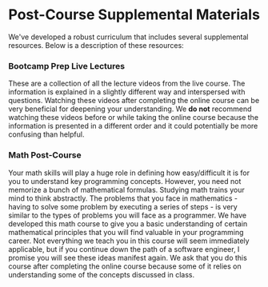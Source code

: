 # Post-Course Supplemental Materials

We've developed a robust curriculum that includes several supplemental resources. Below is a description of these resources:

### Bootcamp Prep Live Lectures

These are a collection of all the lecture videos from the live course. The information is explained in a slightly different way and interspersed with questions. Watching these videos after completing the online course can be very beneficial for deepening your understanding. We **do not** recommend watching these videos before or while taking the online course because the information is presented in a different order and it could potentially be more confusing than helpful.

### Math Post-Course

Your math skills will play a huge role in defining how easy/difficult it is for you to understand key programming concepts. However, you need not memorize a bunch of mathematical formulas. Studying math trains your mind to think abstractly. The problems that you face in mathematics - having to solve some problem by executing a series of steps - is very similar to the types of problems you will face as a programmer. We have developed this math course to give you a basic understanding of certain mathematical principles that you will find valuable in your programming career. Not everything we teach you in this course will seem immediately applicable, but if you continue down the path of a software engineer, I promise you will see these ideas manifest again. We ask that you do this course after completing the online course because some of it relies on understanding some of the concepts discussed in class.
